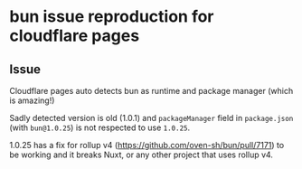 # bun issue reproduction for cloudflare pages

## Issue

Cloudflare pages auto detects bun as runtime and package manager (which is amazing!)

Sadly detected version is old (1.0.1) and `packageManager` field in `package.json` (with `bun@1.0.25`) is not respected to use `1.0.25`.

1.0.25 has a fix for rollup v4 (https://github.com/oven-sh/bun/pull/7171) to be working and it breaks Nuxt, or any other project that uses rollup v4.
